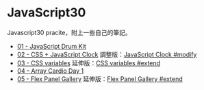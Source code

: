 # JavaScript30
 Javascript30 pracite，附上一些自己的筆記。
 
* [01 - JavaScript Drum Kit](https://alice-nor.github.io/JavaScript30/01%20-%20JavaScript%20Drum%20Kit/index.html)
* [02 - CSS + JavaScript Clock](https://alice-nor.github.io/JavaScript30/02%20-%20CSS%20+%20JavaScript%20Clock/index.html) 調整版：[JavaScript Clock #modify](https://alice-nor.github.io/JavaScript30/02%20-%20CSS%20+%20JavaScript%20Clock/modify.html)
* [03 - CSS variables](https://alice-nor.github.io/JavaScript30/03%20-%20CSS%20variables/index.html) 延伸版：[CSS variables #extend](https://alice-nor.github.io/JavaScript30/03%20-%20CSS%20variables/painting.html)
* [04 - Array Cardio Day 1](https://alice-nor.github.io/JavaScript30/04%20-%20Array%20Cardio%20Day%201/index.html)
* [05 - Flex Panel Gallery](https://alice-nor.github.io/JavaScript30/05%20-%20Flex%20Panel%20Gallery/index.html) 延伸版：[Flex Panel Gallery #extend](https://alice-nor.github.io/JavaScript30/03%20-%20CSS%20variables/painting.html)